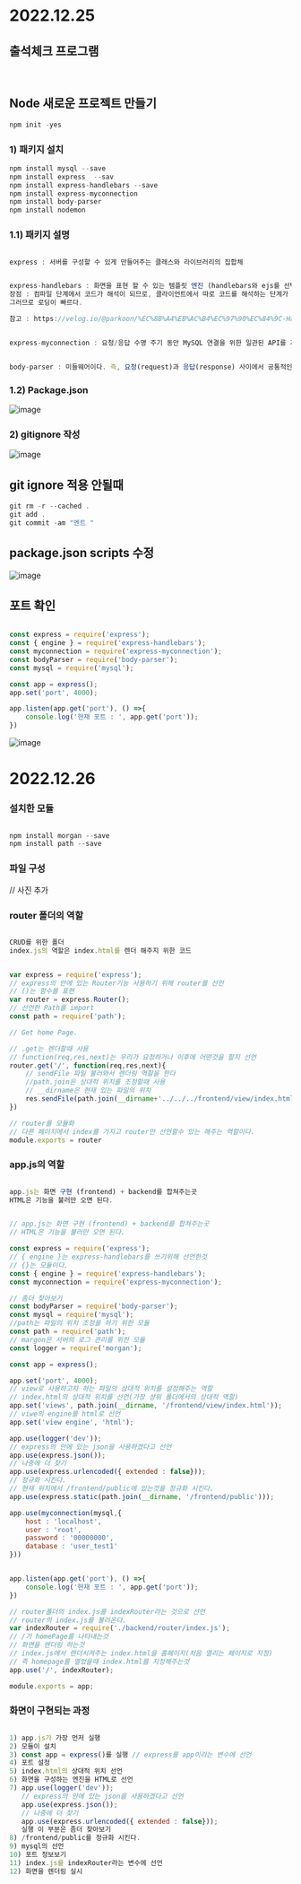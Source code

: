 # 2022.12.25 

## 출석체크 프로그램 
<br/>

## Node 새로운 프로젝트 만들기 

```js
npm init -yes

```

### 1) 패키지 설치 

``` js 
npm install mysql --save
npm install express  --sav
npm install express-handlebars --save
npm install express-myconnection
npm install body-parser
npm install nodemon
``` 

### 1.1) 패키지 설명 

``` js

express : 서버를 구성할 수 있게 만들어주는 클래스와 라이브러리의 집합체 

``` 

``` js

express-handlebars : 화면을 표현 할 수 있는 템플릿 엔진 (handlebars와 ejs를 선택)
장점 : 컴파일 단계에서 코드가 해석이 되므로, 클라이언트에서 따로 코드를 해석하는 단계가 필요없다. 
그러므로 로딩이 빠르다.

참고 : https://velog.io/@parkoon/%EC%8B%A4%EB%AC%B4%EC%97%90%EC%84%9C-Handlebars-%EC%82%AC%EC%9A%A9%ED%95%98%EA%B8%B0-feat-express

```

``` js 

express-myconnection : 요청/응답 수명 주기 동안 MySQL 연결을 위한 일관된 API를 제공합니다.

``` 

``` js 

body-parser : 미들웨어이다. 즉, 요청(request)과 응답(response) 사이에서 공통적인 기능을 수행하는 소프트웨어이다. 그렇다면 역할은 무엇일까? 바로 요청의 본문을 지정한 형태로 파싱해주는 미들웨어이다.

```

### 1.2) Package.json 

![image](https://user-images.githubusercontent.com/60457431/209468904-f606b601-e961-4ad9-b403-230273558c31.png)

### 2) gitignore 작성

![image](https://user-images.githubusercontent.com/60457431/209468310-fd2e6866-9c97-4082-9aaf-f02c84f9649d.png)

## git ignore 적용 안될때 

``` js
git rm -r --cached .
git add .
git commit -am "멘트 "
``` 

## package.json scripts 수정

![image](https://user-images.githubusercontent.com/60457431/209468925-afbb0f5a-9b2d-4e69-b109-be0a76dc86a6.png)

## 포트 확인

``` js 

const express = require('express');
const { engine } = require('express-handlebars');
const myconnection = require('express-myconnection');
const bodyParser = require('body-parser');
const mysql = require('mysql');

const app = express();
app.set('port', 4000);

app.listen(app.get('port'), () =>{
    console.log('현재 포트 : ', app.get('port'));
})

```
![image](https://user-images.githubusercontent.com/60457431/209468940-ec4b710c-9c82-4f19-a24b-cb8eb52dad1c.png)

# 2022.12.26 

### 설치한 모듈 

```js 

npm install morgan --save
npm install path --save

``` 
### 파일 구성 

// 사진 추가 

### router 폴더의 역할 
``` js

CRUD를 위한 폴더 
index.js의 역할은 index.html를 렌더 해주지 위한 코드

``` 

``` js 

var express = require('express');
// express의 안에 있는 Router기능 사용하기 위해 router를 선언
// ()는 함수를 표현
var router = express.Router();
// 선언한 Path를 import 
const path = require('path');

// Get home Page. 

// .get는 렌더할때 사용
// function(req,res,next)는 우리가 요청하거나 이후에 어떤것을 할지 선언
router.get('/', function(req,res,next){
    // sendFile 파일 불러와서 렌더링 역할을 한다
    //path.join은 상대적 위치를 조정할때 사용 
    // __dirname은 현재 있는 파일의 위치
    res.sendFile(path.join(__dirname+'../../../frontend/view/index.html'));
})

// router를 모듈화 
// 다른 페이지에서 index를 가지고 router만 선언할수 있는 해주는 역할이다.
module.exports = router


```

### app.js의 역할 

```js 

app.js는 화면 구현 (frontend) + backend를 합쳐주는곳  
HTML은 기능을 불러만 오면 된다.


```

```js 

// app.js는 화면 구현 (frontend) + backend를 합쳐주는곳  
// HTML은 기능을 불러만 오면 된다.

const express = require('express');
// { engine }는 express-handlebars를 쓰기위해 선언한것
// {}는 모듈이다. 
const { engine } = require('express-handlebars');
const myconnection = require('express-myconnection');

// 좀더 찾아보기
const bodyParser = require('body-parser');
const mysql = require('mysql');
//path는 파일의 위치 조정을 하기 위한 모듈
const path = require('path');
// margon은 서버의 로그 관리를 위한 모듈
const logger = require('morgan');

const app = express();

app.set('port', 4000);
// view로 사용하고자 하는 파일의 상대적 위치를 설정해주는 역할
// index.html의 상대적 위치를 선언(가장 상위 폴더에서의 상대적 역할)
app.set('views', path.join(__dirname, '/frontend/view/index.html'));
// viwe의 engine를 html로 선언
app.set('view engine', 'html');

app.use(logger('dev'));
// express의 안에 있는 json을 사용하겠다고 선언
app.use(express.json());
// 나중에 더 찾기
app.use(express.urlencoded({ extended : false}));
// 정규화 시킨다. 
// 현재 위치에서 /frontend/public에 있는것을 정규화 시킨다.
app.use(express.static(path.join(__dirname, '/frontend/public')));

app.use(myconnection(mysql,{
    host : 'localhost',
    user : 'root',
    password : '00000000',
    database : 'user_test1'
}))


app.listen(app.get('port'), () =>{
    console.log('현재 포트 : ', app.get('port'));
})

// router폴더의 index.js를 indexRouter라는 것으로 선언
// router의 index.js를 불러온다.
var indexRouter = require('./backend/router/index.js');
// /가 homePage를 나타내는것 
// 화면을 렌더링 하는것
// index.js에서 렌더시켜주는 index.html을 홈페이지(처음 열리는 페이지로 지정)
// 즉 homepage를 열었을때 index.html를 지정해주는것
app.use('/', indexRouter);

module.exports = app;
``` 

### 화면이 구현되는 과정 

```js 

1) app.js가 가장 먼저 실행 
2) 모듈이 설치 
3) const app = express()를 실행 // express를 app이라는 변수에 선언
4) 포트 설정 
5) index.html의 상대적 위치 선언 
6) 화면을 구성하는 엔진을 HTML로 선언 
7) app.use(logger('dev'));
   // express의 안에 있는 json을 사용하겠다고 선언
   app.use(express.json());
   // 나중에 더 찾기
   app.use(express.urlencoded({ extended : false}));
   실행 이 부분은 좀더 찾아보기 
8) /frontend/public를 정규화 시킨다. 
9) mysql의 선언
10) 포트 정보보기 
11) index.js를 indexRouter라는 변수에 선언
12) 화면을 렌더링 실시

```